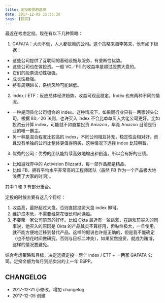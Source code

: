 ```yaml
---
title: 定投股票的选择
date: 2017-12-05 15:35:38
tags: [投资]
---
```


最近在考虑定投。现在有以下几种策略：

1. GAFATA：大而不倒，人人都依赖的公司。这个策略来自李笑来，他有如下根据：
  - 这些公司提供了互联网的基础设施与服务，有垄断性优势。
  - 这些公司也在做投资。一般 VC／PE 的收益率是超过股票大盘的。
  - 它们的股票流动性极强。
  - 成长性极强。
  - 持有周期越长，系统风险可能越低。
2. Index / ETF：反应总体经济趋势，收益可观且稳定。Index 也有两种不同的情况。
  - 一种是同质化公司组合的 index。这种情况下，如果同行业只有一两家领头公司，根据 80／20 法则，也许买入 index 不会比单单买入大佬公司更好。比如投资云计算 index，可能就不如直接投资 Amazon，毕竟 Amazon 目前是行业的唯一霸主。
  - 另一种是混合程度比较高的 index，不同公司相互补充，稳定性会相对好，而且没有单独的公司比整体更值得购买，这种情况下选择 index 比较明智。
3. 优秀的公司：优秀的团队能持续高效地输出和创造，所以会有好的业绩。
  - 比如游戏界中的 Activision Blizzard，每一部作品都是精品。
  - 比如 FB，拥有平均水平非常高的工程师团队（虽然 FB 作为一个产品极大地浪费了大家的时间）。

其中 1 和 3 有部分重合。

定投的时候主要有这几个目标：
1. 收益高，最好超过大盘。否则直接投资大盘 index 即可。
2. 维护成本低，不需要经常花很长时间选股。
3. 不要赌一家公司前景的好坏。比如 Okta 最近有一轮跳涨，在跳涨前买入的同事说，他买入的原因是 Okta 的产品其实不算好用，但黏性极大，一旦使用，就不能方便地迁移到替代产品。这样的假说也许是正确的，但是我不能确定（也不想花时间做研究，否则与目标二冲突），如果贸然投资，就成为赌博，这样的情况要避免。

综合考虑策略和目标，决定选择定投一两个 index / ETF + 一两家 GAFATA 公司。定投金额为每月到期卖出的上一年 ESPP。

## CHANGELOG
- 2017-12-21 小修改，增加 changelog
- 2017-12-05 创建
